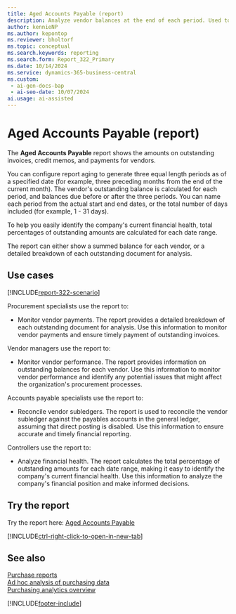 ```yaml
---
title: Aged Accounts Payable (report)
description: Analyze vendor balances at the end of each period. Used to monitor unpaid invoices, and prioritize payments for overdue accounts. Allows easy reconciliation of the vendor subledger against the payables accounts in the general ledger, assuming that direct posting is disabled. 
author: kennieNP
ms.author: kepontop
ms.reviewer: bholtorf
ms.topic: conceptual
ms.search.keywords: reporting
ms.search.form: Report_322_Primary
ms.date: 10/14/2024
ms.service: dynamics-365-business-central
ms.custom:
 - ai-gen-docs-bap
 - ai-seo-date: 10/07/2024
ai.usage: ai-assisted
---
```


# Aged Accounts Payable (report)

The **Aged Accounts Payable** report shows the amounts on outstanding invoices, credit memos, and payments for vendors.

You can configure report aging to generate three equal length periods as of a specified date (for example, three preceding months from the end of the current month). The vendor's outstanding balance is calculated for each period, and balances due before or after the three periods. You can name each period from the actual start and end dates, or the total number of days included (for example, 1 - 31 days).

To help you easily identify the company's current financial health, total percentages of outstanding amounts are calculated for each date range.

The report can either show a summed balance for each vendor, or a detailed breakdown of each outstanding document for analysis.

## Use cases

[!INCLUDE[report-322-scenario](../includes/report-322-scenario-include.md)]

<!-- 
Prompt
Below is a report in an ERP system. Provide 3-4 use cases for different personas working with procurement.
Format like this:    
  
As a <persona>, use the report to    
* use case 1  
* use case 2    

Do not capitalize the persona names. 

## Report description
Shows overdue balances for vendors in time intervals. The overdue amounts can show by due date, posting date, or by document date. You can choose to show the amounts in local currency (LCY) and print details of the overdue documents. The time intervals can have headings with dates or with number of dates overdue, relative to the specified aging by type.
This report is the main report for reconciling vendor ledger to G/L. Assuming that you don't post directly to the payables account for the vendor posting group, this report is a specification of the amounts in the general ledger.

### What the report does
Shows the amount of outstanding invoices, credit memos and payments for vendors.

You can configure report aging to generate three equal length periods as of the specified date (i.e. three preceding months from the end of the current month). The vendor's outstanding balance is then calculated for each period, as well as any balances due before or after the three periods. 

Each period can be named from the actual start/end dates, or the total number of days included (i.e. 1 - 31 days).

A total percentage of outstanding amounts are calculated for each date range, to help you easily identify the company's current financial health.

The report can either show a summed balance for each vendor, or a detailed breakdown of each outstanding document for analysis.



### Use cases
Analyse vendor balances at the end of each period. Used to monitor unpaid invoices, and prioritise payments for overdue accounts. 

Allows easy reconciliation of the vendor subledger against the payables account(s) in the general ledger, assuming that direct posting is disabled. 

Please include your data sources and URLs
 -->

Procurement specialists use the report to:

* Monitor vendor payments. The report provides a detailed breakdown of each outstanding document for analysis. Use this information to monitor vendor payments and ensure timely payment of outstanding invoices.

Vendor managers use the report to:

* Monitor vendor performance. The report provides information on outstanding balances for each vendor. Use this information to monitor vendor performance and identify any potential issues that might affect the organization's procurement processes.

Accounts payable specialists use the report to:

* Reconcile vendor subledgers. The report is used to reconcile the vendor subledger against the payables accounts in the general ledger, assuming that direct posting is disabled. Use this information to ensure accurate and timely financial reporting.

Controllers use the report to:

* Analyze financial health. The report calculates the total percentage of outstanding amounts for each date range, making it easy to identify the company's current financial health. Use this information to analyze the company's financial position and make informed decisions.

## Try the report

Try the report here: [Aged Accounts Payable](https://businesscentral.dynamics.com?report=322)

[!INCLUDE[ctrl-right-click-to-open-in-new-tab](../includes/ctrl-right-click-to-open-in-new-tab.md)]

## See also

[Purchase reports](../purchase-reports.md)  
[Ad hoc analysis of purchasing data](../ad-hoc-analysis-purchasing.md)  
[Purchasing analytics overview](../purchasing-analytics-overview.md)  

[!INCLUDE[footer-include](../includes/footer-banner.md)]